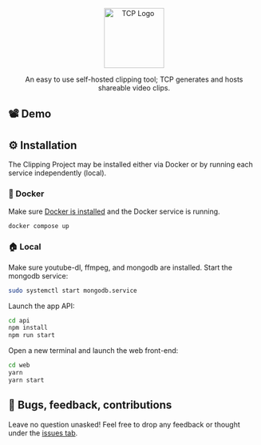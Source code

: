 <p align="center">
  <img src="https://openclipart.org/image/800px/249421" width="120" alt="TCP Logo" />
</p>
<p align="center">An easy to use self-hosted clipping tool; TCP generates and hosts shareable video clips. </p>

## 📽️ Demo

## ⚙️ Installation
The Clipping Project may be installed either via Docker or by running each service independently (local).
### 🐋 Docker
Make sure [Docker is installed](https://docs.docker.com/get-docker/) and the Docker service is running.
```bash
docker compose up
```
### 🏠 Local
Make sure youtube-dl, ffmpeg, and mongodb are installed. Start the mongodb service:
```bash
sudo systemctl start mongodb.service
```
Launch the app API:
```bash
cd api
npm install
npm run start
```
Open a new terminal and launch the web front-end:
```bash
cd web
yarn
yarn start
```

## 🐛 Bugs, feedback, contributions
Leave no question unasked! Feel free to drop any feedback or thought under the [issues tab](https://github.com/christophergeiger3/the-clipping-project/issues).
